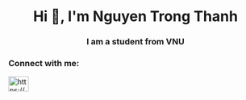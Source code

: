 <h1 align="center">Hi 👋, I'm Nguyen Trong Thanh</h1>
<h3 align="center">I am a student from VNU</h3>

<h3 align="left">Connect with me:</h3>
<p align="left">
<a href="https://fb.com/https://www.facebook.com/thanhs.trongs.1" target="blank"><img align="center" src="https://raw.githubusercontent.com/rahuldkjain/github-profile-readme-generator/master/src/images/icons/Social/facebook.svg" alt="https://www.facebook.com/thanhs.trongs.1" height="30" width="40" /></a>
</p>
